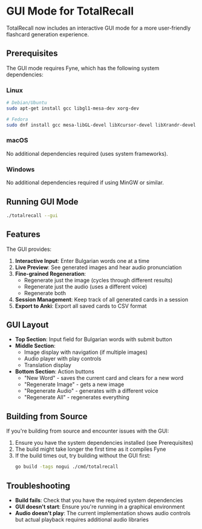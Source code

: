 # GUI Mode for TotalRecall

TotalRecall now includes an interactive GUI mode for a more user-friendly flashcard generation experience.

## Prerequisites

The GUI mode requires Fyne, which has the following system dependencies:

### Linux
```bash
# Debian/Ubuntu
sudo apt-get install gcc libgl1-mesa-dev xorg-dev

# Fedora
sudo dnf install gcc mesa-libGL-devel libXcursor-devel libXrandr-devel libXinerama-devel libXi-devel libXxf86vm-devel
```

### macOS
No additional dependencies required (uses system frameworks).

### Windows
No additional dependencies required if using MinGW or similar.

## Running GUI Mode

```bash
./totalrecall --gui
```

## Features

The GUI provides:

1. **Interactive Input**: Enter Bulgarian words one at a time
2. **Live Preview**: See generated images and hear audio pronunciation
3. **Fine-grained Regeneration**: 
   - Regenerate just the image (cycles through different results)
   - Regenerate just the audio (uses a different voice)
   - Regenerate both
4. **Session Management**: Keep track of all generated cards in a session
5. **Export to Anki**: Export all saved cards to CSV format

## GUI Layout

- **Top Section**: Input field for Bulgarian words with submit button
- **Middle Section**: 
  - Image display with navigation (if multiple images)
  - Audio player with play controls
  - Translation display
- **Bottom Section**: Action buttons
  - "New Word" - saves the current card and clears for a new word
  - "Regenerate Image" - gets a new image
  - "Regenerate Audio" - generates with a different voice
  - "Regenerate All" - regenerates everything

## Building from Source

If you're building from source and encounter issues with the GUI:

1. Ensure you have the system dependencies installed (see Prerequisites)
2. The build might take longer the first time as it compiles Fyne
3. If the build times out, try building without the GUI first:
   ```bash
   go build -tags nogui ./cmd/totalrecall
   ```

## Troubleshooting

- **Build fails**: Check that you have the required system dependencies
- **GUI doesn't start**: Ensure you're running in a graphical environment
- **Audio doesn't play**: The current implementation shows audio controls but actual playback requires additional audio libraries